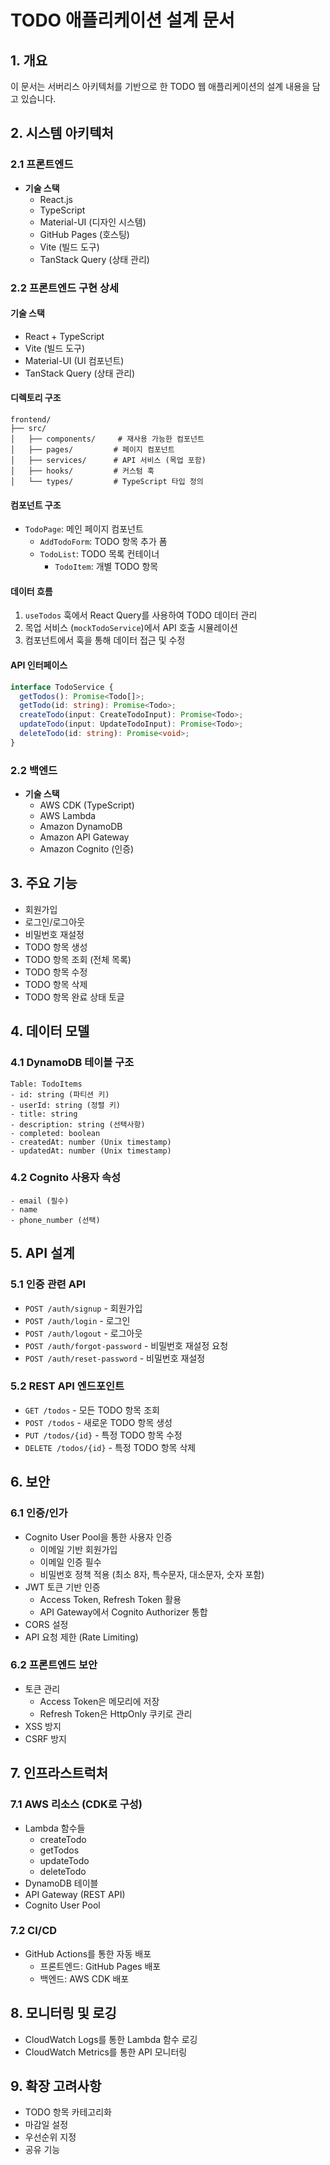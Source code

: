 # TODO 애플리케이션 설계 문서

## 1. 개요
이 문서는 서버리스 아키텍처를 기반으로 한 TODO 웹 애플리케이션의 설계 내용을 담고 있습니다.

## 2. 시스템 아키텍처

### 2.1 프론트엔드
- **기술 스택**
  - React.js
  - TypeScript
  - Material-UI (디자인 시스템)
  - GitHub Pages (호스팅)
  - Vite (빌드 도구)
  - TanStack Query (상태 관리)

### 2.2 프론트엔드 구현 상세

#### 기술 스택
- React + TypeScript
- Vite (빌드 도구)
- Material-UI (UI 컴포넌트)
- TanStack Query (상태 관리)

#### 디렉토리 구조
```
frontend/
├── src/
│   ├── components/     # 재사용 가능한 컴포넌트
│   ├── pages/         # 페이지 컴포넌트
│   ├── services/      # API 서비스 (목업 포함)
│   ├── hooks/         # 커스텀 훅
│   └── types/         # TypeScript 타입 정의
```

#### 컴포넌트 구조
- `TodoPage`: 메인 페이지 컴포넌트
  - `AddTodoForm`: TODO 항목 추가 폼
  - `TodoList`: TODO 목록 컨테이너
    - `TodoItem`: 개별 TODO 항목

#### 데이터 흐름
1. `useTodos` 훅에서 React Query를 사용하여 TODO 데이터 관리
2. 목업 서비스 (`mockTodoService`)에서 API 호출 시뮬레이션
3. 컴포넌트에서 훅을 통해 데이터 접근 및 수정

#### API 인터페이스
```typescript
interface TodoService {
  getTodos(): Promise<Todo[]>;
  getTodo(id: string): Promise<Todo>;
  createTodo(input: CreateTodoInput): Promise<Todo>;
  updateTodo(input: UpdateTodoInput): Promise<Todo>;
  deleteTodo(id: string): Promise<void>;
}
```

### 2.2 백엔드
- **기술 스택**
  - AWS CDK (TypeScript)
  - AWS Lambda
  - Amazon DynamoDB
  - Amazon API Gateway
  - Amazon Cognito (인증)

## 3. 주요 기능
- 회원가입
- 로그인/로그아웃
- 비밀번호 재설정
- TODO 항목 생성
- TODO 항목 조회 (전체 목록)
- TODO 항목 수정
- TODO 항목 삭제
- TODO 항목 완료 상태 토글

## 4. 데이터 모델

### 4.1 DynamoDB 테이블 구조
```
Table: TodoItems
- id: string (파티션 키)
- userId: string (정렬 키)
- title: string
- description: string (선택사항)
- completed: boolean
- createdAt: number (Unix timestamp)
- updatedAt: number (Unix timestamp)
```

### 4.2 Cognito 사용자 속성
```
- email (필수)
- name
- phone_number (선택)
```

## 5. API 설계

### 5.1 인증 관련 API
- `POST /auth/signup` - 회원가입
- `POST /auth/login` - 로그인
- `POST /auth/logout` - 로그아웃
- `POST /auth/forgot-password` - 비밀번호 재설정 요청
- `POST /auth/reset-password` - 비밀번호 재설정

### 5.2 REST API 엔드포인트
- `GET /todos` - 모든 TODO 항목 조회
- `POST /todos` - 새로운 TODO 항목 생성
- `PUT /todos/{id}` - 특정 TODO 항목 수정
- `DELETE /todos/{id}` - 특정 TODO 항목 삭제

## 6. 보안

### 6.1 인증/인가
- Cognito User Pool을 통한 사용자 인증
  - 이메일 기반 회원가입
  - 이메일 인증 필수
  - 비밀번호 정책 적용 (최소 8자, 특수문자, 대소문자, 숫자 포함)
- JWT 토큰 기반 인증
  - Access Token, Refresh Token 활용
  - API Gateway에서 Cognito Authorizer 통합
- CORS 설정
- API 요청 제한 (Rate Limiting)

### 6.2 프론트엔드 보안
- 토큰 관리
  - Access Token은 메모리에 저장
  - Refresh Token은 HttpOnly 쿠키로 관리
- XSS 방지
- CSRF 방지

## 7. 인프라스트럭처

### 7.1 AWS 리소스 (CDK로 구성)
- Lambda 함수들
  - createTodo
  - getTodos
  - updateTodo
  - deleteTodo
- DynamoDB 테이블
- API Gateway (REST API)
- Cognito User Pool

### 7.2 CI/CD
- GitHub Actions를 통한 자동 배포
  - 프론트엔드: GitHub Pages 배포
  - 백엔드: AWS CDK 배포

## 8. 모니터링 및 로깅
- CloudWatch Logs를 통한 Lambda 함수 로깅
- CloudWatch Metrics를 통한 API 모니터링

## 9. 확장 고려사항
- TODO 항목 카테고리화
- 마감일 설정
- 우선순위 지정
- 공유 기능
